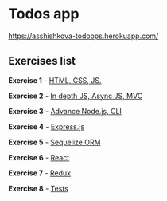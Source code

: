 # Todos app

https://asshishkova-todoops.herokuapp.com/

## Exercises list

**Exercise 1** - [HTML, CSS, JS.](https://github.com/asshishkova/monday-u-exercises/tree/main/src/ex1)

**Exercise 2** - [In depth JS, Async JS, MVC](https://github.com/asshishkova/monday-u-exercises/tree/main/src/ex2)

**Exercise 3** - [Advance Node.js, CLI](https://github.com/asshishkova/monday-u-exercises/tree/main/src/ex3)

**Exercise 4** - [Express.js](https://github.com/asshishkova/monday-u-exercises/tree/main/src/ex4)

**Exercise 5** - [Sequelize ORM](https://github.com/asshishkova/monday-u-exercises/tree/main/src/ex5)


**Exercise 6** - [React](https://github.com/asshishkova/monday-u-exercises/tree/main/src/ex6)

**Exercise 7** - [Redux](https://github.com/asshishkova/monday-u-exercises/tree/main/src/ex7)

**Exercise 8** - [Tests](https://github.com/asshishkova/monday-u-exercises/tree/main/src/ex8)
